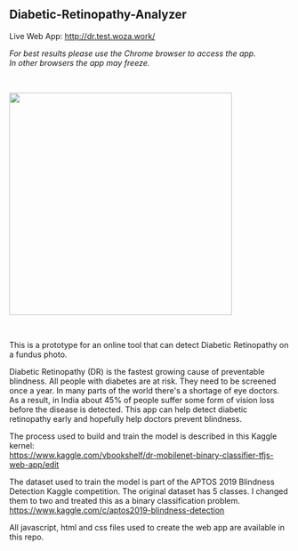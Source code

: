 ## Diabetic-Retinopathy-Analyzer

Live Web App: http://dr.test.woza.work/<br>

<i>For best results please use the Chrome browser to access the app.<br>
In other browsers the app may freeze.</i>


<br>

<img src="http://dr.test.woza.work/assets/dr_app.png" width="400"></img>

<br>




This is a prototype for an online tool that can detect Diabetic Retinopathy on a fundus photo.

Diabetic Retinopathy (DR) is the fastest growing cause of preventable blindness. All people with diabetes are at risk. They need to be screened once a year. In many parts of the world there's a shortage of eye doctors. As a result, in India about 45% of people suffer some form of vision loss before the disease is detected. This app can help detect diabetic retinopathy early and hopefully help doctors prevent blindness.

The process used to build and train the model is described in this Kaggle kernel:<br>
https://www.kaggle.com/vbookshelf/dr-mobilenet-binary-classifier-tfjs-web-app/edit

The dataset used to train the model is part of the APTOS 2019 Blindness Detection Kaggle competition. The original dataset has 5 classes. I changed them to two and treated this as a binary classification problem.<br>
https://www.kaggle.com/c/aptos2019-blindness-detection



All javascript, html and css files used to create the web app are available in this repo.
